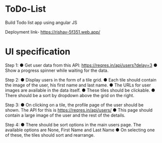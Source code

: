 # ToDo-List
Build Todo list app using angular JS

Deployment link-
https://rishav-5f351.web.app/



# UI specification

Step 1:
● Get user data from this API: https://reqres.in/api/users?delay=3
● Show a progress spinner while waiting for the data.


Step 2:
● Display users in the form of a tile grid.
● Each tile should contain the image of the user, his first name and last name.
● The URLs for user images are available in the data itself.
● These tiles should be clickable.
● There should be a sort by dropdown above the grid on the right.


Step 3:
● On clicking on a tile, the profile page of the user should be shown. The API for
this is https://reqres.in/api/users/<id>
● This page should contain a large image of the user and the rest of the details.


Step 4:
● There should be sort options in the main users page. The available options are
None, First Name and Last Name
● On selecting one of these, the tiles should sort and rearrange.
